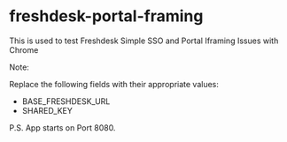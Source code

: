 # freshdesk-portal-framing
This is used to test Freshdesk Simple SSO and Portal Iframing Issues with Chrome


Note:

Replace the following fields with their appropriate values: 
 - BASE_FRESHDESK_URL
 - SHARED_KEY
 
 
P.S. App starts on Port 8080.
